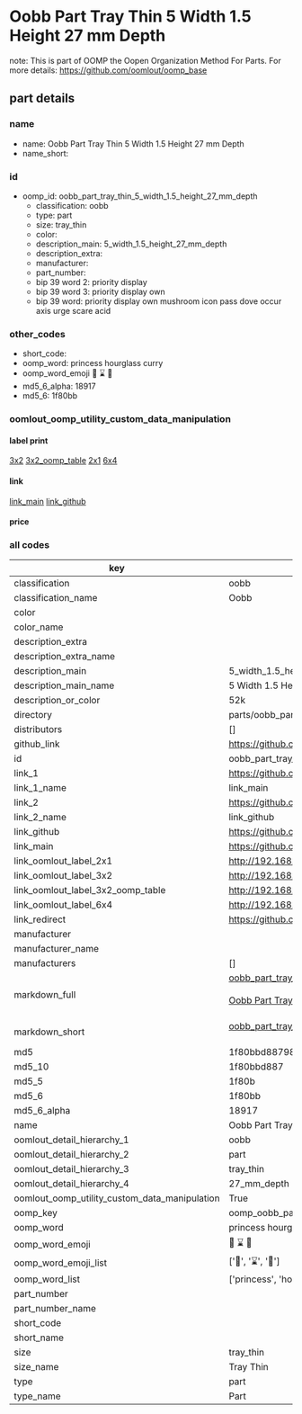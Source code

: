 # Oobb Part Tray Thin 5 Width 1.5 Height 27 mm Depth  

note: This is part of OOMP the Oopen Organization Method For Parts. For more details: https://github.com/oomlout/oomp_base

##  part details
  







### name
* name: Oobb Part Tray Thin 5 Width 1.5 Height 27 mm Depth
* name_short: 
### id
* oomp_id: oobb_part_tray_thin_5_width_1.5_height_27_mm_depth
  * classification: oobb
  * type: part
  * size: tray_thin
  * color: 
  * description_main: 5_width_1.5_height_27_mm_depth
  * description_extra: 
  * manufacturer: 
  * part_number: 
  * bip 39 word 2: priority display
  * bip 39 word 3: priority display own
  * bip 39 word: priority display own mushroom icon pass dove occur axis urge scare acid

### other_codes
* short_code: 
* oomp_word: princess hourglass curry
* oomp_word_emoji :princess: :hourglass: :curry:
* md5_6_alpha: 18917
* md5_6: 1f80bb






### oomlout_oomp_utility_custom_data_manipulation
#### label print
[3x2](http://192.168.1.245:1112/?label=oomp%2018917)
[3x2_oomp_table](http://192.168.1.108:1112/?label=oomp%2018917)
[2x1](http://192.168.1.242:1112/?label=oomp%2018917)
[6x4](http://192.168.1.55:1112/?label=oomp%2018917)    

#### link

[link_main](https://github.com/oomlout/oomlout_oomp_version_1_messy/tree/main/parts/oobb_part_tray_thin_5_width_1.5_height_27_mm_depth) [link_github](https://github.com/oomlout/oomlout_oomp_version_1_messy/tree/main/parts/oobb_part_tray_thin_5_width_1.5_height_27_mm_depth)                             

#### price







### all codes 
| key | value |  
| --- | --- |  
| classification | oobb |  
| classification_name | Oobb |  
| color |  |  
| color_name |  |  
| description_extra |  |  
| description_extra_name |  |  
| description_main | 5_width_1.5_height_27_mm_depth |  
| description_main_name | 5 Width 1.5 Height 27 mm Depth |  
| description_or_color | 52k |  
| directory | parts/oobb_part_tray_thin_5_width_1.5_height_27_mm_depth |  
| distributors | [] |  
| github_link | https://github.com/oomlout/oomlout_oomp_part_src/tree/main/parts/oobb_part_tray_thin_5_width_1.5_height_27_mm_depth |  
| id | oobb_part_tray_thin_5_width_1.5_height_27_mm_depth |  
| link_1 | https://github.com/oomlout/oomlout_oomp_version_1_messy/tree/main/parts/oobb_part_tray_thin_5_width_1.5_height_27_mm_depth |  
| link_1_name | link_main |  
| link_2 | https://github.com/oomlout/oomlout_oomp_version_1_messy/tree/main/parts/oobb_part_tray_thin_5_width_1.5_height_27_mm_depth |  
| link_2_name | link_github |  
| link_github | https://github.com/oomlout/oomlout_oomp_version_1_messy/tree/main/parts/oobb_part_tray_thin_5_width_1.5_height_27_mm_depth |  
| link_main | https://github.com/oomlout/oomlout_oomp_version_1_messy/tree/main/parts/oobb_part_tray_thin_5_width_1.5_height_27_mm_depth |  
| link_oomlout_label_2x1 | http://192.168.1.242:1112/?label=oomp%2018917 |  
| link_oomlout_label_3x2 | http://192.168.1.245:1112/?label=oomp%2018917 |  
| link_oomlout_label_3x2_oomp_table | http://192.168.1.108:1112/?label=oomp%2018917 |  
| link_oomlout_label_6x4 | http://192.168.1.55:1112/?label=oomp%2018917 |  
| link_redirect | https://github.com/oomlout/oomlout_oomp_version_1_messy/tree/main/parts/oobb_part_tray_thin_5_width_1.5_height_27_mm_depth |  
| manufacturer |  |  
| manufacturer_name |  |  
| manufacturers | [] |  
| markdown_full | [oobb_part_tray_thin_5_width_1.5_height_27_mm_depth](none)<br>[](none)<br>[Oobb Part Tray Thin 5 Width 1.5 Height 27 Mm Depth](none)<br><br> |  
| markdown_short | [oobb_part_tray_thin_5_width_1.5_height_27_mm_depth](none)<br><br> |  
| md5 | 1f80bbd88798c83a82b8291d3c0fe557 |  
| md5_10 | 1f80bbd887 |  
| md5_5 | 1f80b |  
| md5_6 | 1f80bb |  
| md5_6_alpha | 18917 |  
| name | Oobb Part Tray Thin 5 Width 1.5 Height 27 mm Depth |  
| oomlout_detail_hierarchy_1 | oobb |  
| oomlout_detail_hierarchy_2 | part |  
| oomlout_detail_hierarchy_3 | tray_thin |  
| oomlout_detail_hierarchy_4 | 27_mm_depth |  
| oomlout_oomp_utility_custom_data_manipulation | True |  
| oomp_key | oomp_oobb_part_tray_thin_5_width_1.5_height_27_mm_depth |  
| oomp_word | princess hourglass curry |  
| oomp_word_emoji | :princess: :hourglass: :curry: |  
| oomp_word_emoji_list | [':princess:', ':hourglass:', ':curry:'] |  
| oomp_word_list | ['princess', 'hourglass', 'curry'] |  
| part_number |  |  
| part_number_name |  |  
| short_code |  |  
| short_name |  |  
| size | tray_thin |  
| size_name | Tray Thin |  
| type | part |  
| type_name | Part |  
